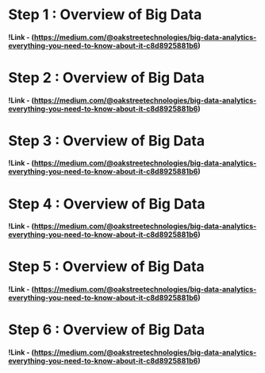 # Step 1 : Overview of Big Data
#### !Link - (https://medium.com/@oakstreetechnologies/big-data-analytics-everything-you-need-to-know-about-it-c8d8925881b6)

# Step 2 : Overview of Big Data
#### !Link - (https://medium.com/@oakstreetechnologies/big-data-analytics-everything-you-need-to-know-about-it-c8d8925881b6)

# Step 3 : Overview of Big Data
#### !Link - (https://medium.com/@oakstreetechnologies/big-data-analytics-everything-you-need-to-know-about-it-c8d8925881b6)

# Step 4 : Overview of Big Data
#### !Link - (https://medium.com/@oakstreetechnologies/big-data-analytics-everything-you-need-to-know-about-it-c8d8925881b6)

# Step 5 : Overview of Big Data
#### !Link - (https://medium.com/@oakstreetechnologies/big-data-analytics-everything-you-need-to-know-about-it-c8d8925881b6)

# Step 6 : Overview of Big Data
#### !Link - (https://medium.com/@oakstreetechnologies/big-data-analytics-everything-you-need-to-know-about-it-c8d8925881b6)
